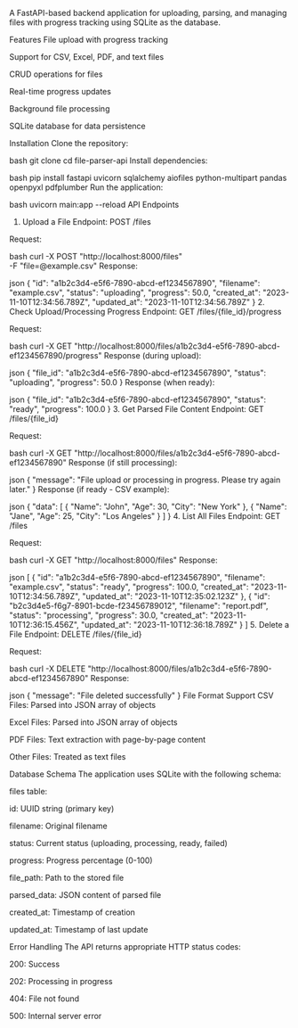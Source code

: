 A FastAPI-based backend application for uploading, parsing, and managing files with progress tracking using SQLite as the database.

Features
File upload with progress tracking

Support for CSV, Excel, PDF, and text files

CRUD operations for files

Real-time progress updates

Background file processing

SQLite database for data persistence

Installation
Clone the repository:

bash
git clone <repository-url>
cd file-parser-api
Install dependencies:

bash
pip install fastapi uvicorn sqlalchemy aiofiles python-multipart pandas openpyxl pdfplumber
Run the application:

bash
uvicorn main:app --reload
API Endpoints
1. Upload a File
Endpoint: POST /files

Request:

bash
curl -X POST "http://localhost:8000/files" \
     -F "file=@example.csv"
Response:

json
{
  "id": "a1b2c3d4-e5f6-7890-abcd-ef1234567890",
  "filename": "example.csv",
  "status": "uploading",
  "progress": 50.0,
  "created_at": "2023-11-10T12:34:56.789Z",
  "updated_at": "2023-11-10T12:34:56.789Z"
}
2. Check Upload/Processing Progress
Endpoint: GET /files/{file_id}/progress

Request:

bash
curl -X GET "http://localhost:8000/files/a1b2c3d4-e5f6-7890-abcd-ef1234567890/progress"
Response (during upload):

json
{
  "file_id": "a1b2c3d4-e5f6-7890-abcd-ef1234567890",
  "status": "uploading",
  "progress": 50.0
}
Response (when ready):

json
{
  "file_id": "a1b2c3d4-e5f6-7890-abcd-ef1234567890",
  "status": "ready",
  "progress": 100.0
}
3. Get Parsed File Content
Endpoint: GET /files/{file_id}

Request:

bash
curl -X GET "http://localhost:8000/files/a1b2c3d4-e5f6-7890-abcd-ef1234567890"
Response (if still processing):

json
{
  "message": "File upload or processing in progress. Please try again later."
}
Response (if ready - CSV example):

json
{
  "data": [
    {
      "Name": "John",
      "Age": 30,
      "City": "New York"
    },
    {
      "Name": "Jane",
      "Age": 25,
      "City": "Los Angeles"
    }
  ]
}
4. List All Files
Endpoint: GET /files

Request:

bash
curl -X GET "http://localhost:8000/files"
Response:

json
[
  {
    "id": "a1b2c3d4-e5f6-7890-abcd-ef1234567890",
    "filename": "example.csv",
    "status": "ready",
    "progress": 100.0,
    "created_at": "2023-11-10T12:34:56.789Z",
    "updated_at": "2023-11-10T12:35:02.123Z"
  },
  {
    "id": "b2c3d4e5-f6g7-8901-bcde-f23456789012",
    "filename": "report.pdf",
    "status": "processing",
    "progress": 30.0,
    "created_at": "2023-11-10T12:36:15.456Z",
    "updated_at": "2023-11-10T12:36:18.789Z"
  }
]
5. Delete a File
Endpoint: DELETE /files/{file_id}

Request:

bash
curl -X DELETE "http://localhost:8000/files/a1b2c3d4-e5f6-7890-abcd-ef1234567890"
Response:

json
{
  "message": "File deleted successfully"
}
File Format Support
CSV Files: Parsed into JSON array of objects

Excel Files: Parsed into JSON array of objects

PDF Files: Text extraction with page-by-page content

Other Files: Treated as text files

Database Schema
The application uses SQLite with the following schema:

files table:

id: UUID string (primary key)

filename: Original filename

status: Current status (uploading, processing, ready, failed)

progress: Progress percentage (0-100)

file_path: Path to the stored file

parsed_data: JSON content of parsed file

created_at: Timestamp of creation

updated_at: Timestamp of last update

Error Handling
The API returns appropriate HTTP status codes:

200: Success

202: Processing in progress

404: File not found

500: Internal server error

